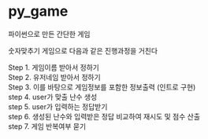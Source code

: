 # py_game
파이썬으로 만든 간단한 게임

숫자맞추기 게임으로  다음과 같은 진행과정을 거친다  


Step 1. 게임이름 받아서 정하기  
Step 2. 유저네임 받아서 정하기  
Step 3. 이를 바탕으로 게임정보를 포함한 정보출력 (인트로 구현)  
step 4. user가 맞출 난수 생성  
step 5. user가 입력하는 정답받기  
step 6. 생성된 난수와 입력받은 정답 비교하여 재시도 및 점수 산출  
step 7. 게임 반복여부 묻기 

